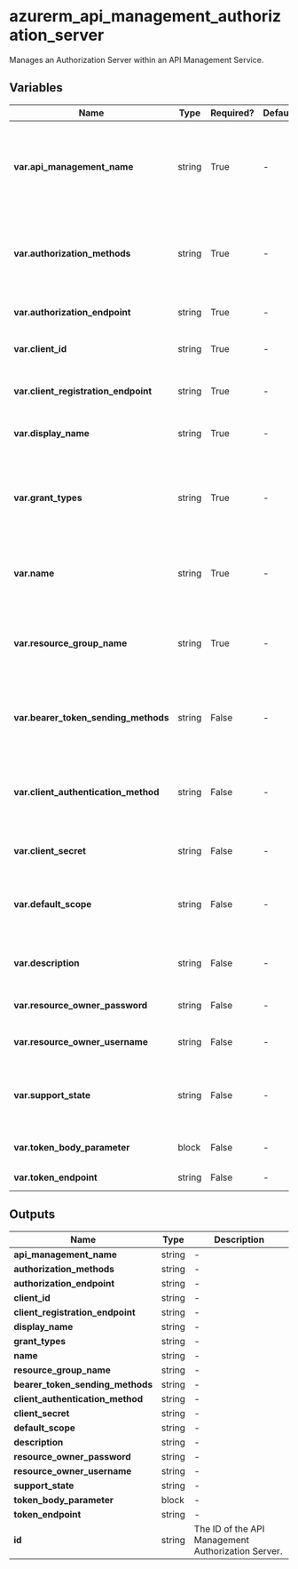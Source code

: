 # azurerm_api_management_authorization_server

Manages an Authorization Server within an API Management Service.

## Variables

| Name | Type | Required? | Default  | possible values | Description |
| ---- | ---- | --------- | -------- | ----------- | ----------- |
| **var.api_management_name** | string | True | -  |  -  | The name of the API Management Service in which this Authorization Server should be created. Changing this forces a new resource to be created. | 
| **var.authorization_methods** | string | True | -  |  `DELETE`, `GET`, `HEAD`, `OPTIONS`, `PATCH`, `POST`, `PUT`, `TRACE`  | The HTTP Verbs supported by the Authorization Endpoint. Possible values are `DELETE`, `GET`, `HEAD`, `OPTIONS`, `PATCH`, `POST`, `PUT` and `TRACE`. | 
| **var.authorization_endpoint** | string | True | -  |  -  | The OAUTH Authorization Endpoint. | 
| **var.client_id** | string | True | -  |  -  | The Client/App ID registered with this Authorization Server. | 
| **var.client_registration_endpoint** | string | True | -  |  -  | The URI of page where Client/App Registration is performed for this Authorization Server. | 
| **var.display_name** | string | True | -  |  -  | The user-friendly name of this Authorization Server. | 
| **var.grant_types** | string | True | -  |  `authorizationCode`, `clientCredentials`, `implicit`, `resourceOwnerPassword`  | Form of Authorization Grants required when requesting an Access Token. Possible values are `authorizationCode`, `clientCredentials`, `implicit` and `resourceOwnerPassword`. | 
| **var.name** | string | True | -  |  -  | The name of this Authorization Server. Changing this forces a new resource to be created. | 
| **var.resource_group_name** | string | True | -  |  -  | The name of the Resource Group in which the API Management Service exists. Changing this forces a new resource to be created. | 
| **var.bearer_token_sending_methods** | string | False | -  |  `authorizationHeader`, `query`  | The mechanism by which Access Tokens are passed to the API. Possible values are `authorizationHeader` and `query`. | 
| **var.client_authentication_method** | string | False | -  |  `Basic`, `Body`  | The Authentication Methods supported by the Token endpoint of this Authorization Server.. Possible values are `Basic` and `Body`. | 
| **var.client_secret** | string | False | -  |  -  | The Client/App Secret registered with this Authorization Server. | 
| **var.default_scope** | string | False | -  |  -  | The Default Scope used when requesting an Access Token, specified as a string containing space-delimited values. | 
| **var.description** | string | False | -  |  -  | A description of the Authorization Server, which may contain HTML formatting tags. | 
| **var.resource_owner_password** | string | False | -  |  -  | The password associated with the Resource Owner. | 
| **var.resource_owner_username** | string | False | -  |  -  | The username associated with the Resource Owner. | 
| **var.support_state** | string | False | -  |  -  | Does this Authorization Server support State? If this is set to `true` the client may use the state parameter to raise protocol security. | 
| **var.token_body_parameter** | block | False | -  |  -  | A `token_body_parameter` block. | 
| **var.token_endpoint** | string | False | -  |  -  | The OAUTH Token Endpoint. | 



## Outputs

| Name | Type | Description |
| ---- | ---- | --------- | 
| **api_management_name** | string  | - | 
| **authorization_methods** | string  | - | 
| **authorization_endpoint** | string  | - | 
| **client_id** | string  | - | 
| **client_registration_endpoint** | string  | - | 
| **display_name** | string  | - | 
| **grant_types** | string  | - | 
| **name** | string  | - | 
| **resource_group_name** | string  | - | 
| **bearer_token_sending_methods** | string  | - | 
| **client_authentication_method** | string  | - | 
| **client_secret** | string  | - | 
| **default_scope** | string  | - | 
| **description** | string  | - | 
| **resource_owner_password** | string  | - | 
| **resource_owner_username** | string  | - | 
| **support_state** | string  | - | 
| **token_body_parameter** | block  | - | 
| **token_endpoint** | string  | - | 
| **id** | string  | The ID of the API Management Authorization Server. | 